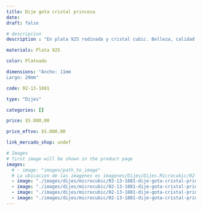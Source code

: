 ```yaml
---
title: Dije gota cristal princesa
date: 
draft: false

# descripcion
description : "En plata 925 rodinada y cristal cubic. Belleza, calidad y delicadeza."

materials: Plata 925

color: Plateado

dimensions: "Ancho: 11mm 
Largo: 20mm"

code: 02-13-1881

type: "Dijes"

categories: []

price: $5.880,00

price_eftvo: $5.000,00

link_mercado_shop: undef

# Images
# first image will be shown in the product page
images:
  # - image: "images/path_to_image"
  # La ubicacion de las imagenes es imagenes/Dijes/Dijes.Microcubic/02-13-1881-dije-gota-cristal-princesa
  - image: "./images/dijes/microcubic/02-13-1881-dije-gota-cristal-princesa_a.jpg"
  - image: "./images/dijes/microcubic/02-13-1881-dije-gota-cristal-princesa_b.jpg"
  - image: "./images/dijes/microcubic/02-13-1881-dije-gota-cristal-princesa_c.jpg"
  - image: "./images/dijes/microcubic/02-13-1881-dije-gota-cristal-princesa_d.jpg"
---
```

